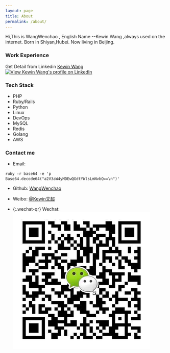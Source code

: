 ```yaml
---
layout: page
title: About
permalink: /about/
---
```


Hi,This is  WangWenchao , English Name --Kewin Wang ,always used on the internet.
Born in Shiyan,Hubei. Now living in Beijing.

### Work Experience

Get Detail from Linkedin [ Kewin Wang ](https://www.linkedin.com/profile/view?id=108191127)
<a href="http://cn.linkedin.com/in/kewinwang">
<img src="https://static.licdn.com/scds/common/u/img/webpromo/btn_myprofile_160x33.png" width="160" height="33" border="0" alt="View Kewin Wang's profile on LinkedIn">
</a>

### Tech Stack
- PHP
- Ruby/Rails 
- Python 
- Linux
- DevOps
- MySQL 
- Redis 
- Golang 
- AWS 

### Contact me

- Email: 
``` shell
ruby -r base64 -e 'p Base64.decode64("a2V3aW4yMDEwQGdtYWlsLmNvbQ==\n")'
```

- Github: [WangWenchao](https://github.com/WangWenchao) 

- Weibo: [@Kewin文超](http://weibo.com/kewinwangcn)

- {:.wechat-qr}
  Wechat: ![kewin_wang](https://raw.githubusercontent.com/WangWenchao/wangwenchao.github.io/master/images/Wechat-QR.png)

